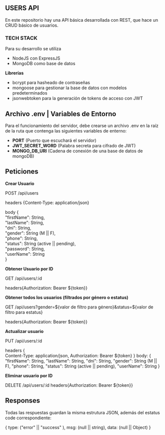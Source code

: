 ## USERS API

En este repositorio hay una API básica desarrollada con REST, que hace un CRUD básico de usuarios.

### TECH STACK

Para su desarrollo se utiliza 
* NodeJS con ExpressJS
* MongoDB como base de datos

**Librerías**


* bcrypt para hasheado de contraseñas
* mongoose para gestionar la base de datos con modelos predeterminados
* jsonwebtoken para la generación de tokens de acceso con JWT

## Archivo .env | Variables de Entorno


Para el funcionamiento del servidor, debe crearse un archivo .env en la raíz de la ruta que contenga las siguientes variables de enterno:


* **PORT** (Puerto que escuchará el servidor)
* **JWT_SECRET_WORD** (Palabra secreta para cifrado de JWT)
* **MONGO_DB_URI** (Cadena de conexión de una base de datos de mongoDB)


## Peticiones


**Crear Usuario**


POST /api/users


headers {Content-Type: application/json}


body {  
        "firstName": String,  
        "lastName": String,  
        "dni": String,  
        "gender": String (M || F),  
        "phone": String,  
        "status": String (active || pending),  
        "password": String,  
        "userName": String  
    }  


**Obtener Usuario por ID**



GET /api/users/:id


headers{Authorization: Bearer ${token}}


**Obtener todos los usuarios (filtrados por género o estatus)**



GET /api/users?gender=${valor de filtro para género}&status=${valor de filtro para estatus}


headers{Authorization: Bearer ${token}}


**Actualizar usuario**


PUT /api/users/:id


headers {   
            Content-Type: application/json,
            Authorization: Bearer ${token}
        }
body: {
        "firstName": String,
        "lastName": String,
        "dni": String,
        "gender": String (M || F),
        "phone": String,
        "status": String (active || pending),
        "userName": String
    }


**Eliminar usuario por ID**



DELETE /api/users/:id
headers{Authorization: Bearer ${token}}


## Responses


Todas las respuestas guardan la misma estrutura JSON, además del estatus code correspondiente:


{
    type: ("error" || "success" ), 
    msg: (null || string), 
    data: (null || Object)
}


